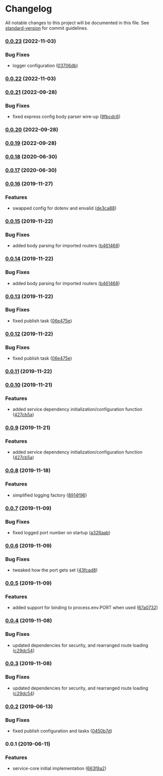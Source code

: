 # Changelog

All notable changes to this project will be documented in this file. See [standard-version](https://github.com/conventional-changelog/standard-version) for commit guidelines.

### [0.0.23](https://github.com/ryexley/service-core/compare/v0.0.22...v0.0.23) (2022-11-03)


### Bug Fixes

* logger configuration ([03706db](https://github.com/ryexley/service-core/commit/03706db6014e08a2446118a7737be3770676861c))

### [0.0.22](https://github.com/ryexley/service-core/compare/v0.0.21...v0.0.22) (2022-11-03)

### [0.0.21](https://github.com/ryexley/service-core/compare/v0.0.20...v0.0.21) (2022-09-28)


### Bug Fixes

* fixed express config body parser wire-up ([9fbcdc6](https://github.com/ryexley/service-core/commit/9fbcdc68ee974974c12f210aa82b09dfd54cd2d5))

### [0.0.20](https://github.com/ryexley/service-core/compare/v0.0.18...v0.0.20) (2022-09-28)

### [0.0.19](https://github.com/ryexley/service-core/compare/v0.0.18...v0.0.19) (2022-09-28)

### [0.0.18](https://github.com/ryexley/service-core/compare/v0.0.17...v0.0.18) (2020-06-30)

### [0.0.17](https://github.com/ryexley/service-core/compare/v0.0.16...v0.0.17) (2020-06-30)

### [0.0.16](https://github.com/ryexley/service-core/compare/v0.0.15...v0.0.16) (2019-11-27)


### Features

* swapped config for dotenv and envalid ([de3ca88](https://github.com/ryexley/service-core/commit/de3ca889d41890be450cfa30c43ca1e972a27fe0))

### [0.0.15](https://github.com/ryexley/service-core/compare/v0.0.13...v0.0.15) (2019-11-22)


### Bug Fixes

* added body parsing for imported routers ([b461468](https://github.com/ryexley/service-core/commit/b46146874da180eb52a5b1e883e463b193049514))

### [0.0.14](https://github.com/ryexley/service-core/compare/v0.0.13...v0.0.14) (2019-11-22)


### Bug Fixes

* added body parsing for imported routers ([b461468](https://github.com/ryexley/service-core/commit/b46146874da180eb52a5b1e883e463b193049514))

### [0.0.13](https://github.com/ryexley/service-core/compare/v0.0.11...v0.0.13) (2019-11-22)


### Bug Fixes

* fixed publish task ([06e475e](https://github.com/ryexley/service-core/commit/06e475e2862b9fe19b58ec887a9cc254955a5050))

### [0.0.12](https://github.com/ryexley/service-core/compare/v0.0.11...v0.0.12) (2019-11-22)


### Bug Fixes

* fixed publish task ([06e475e](https://github.com/ryexley/service-core/commit/06e475e2862b9fe19b58ec887a9cc254955a5050))

### [0.0.11](https://github.com/ryexley/service-core/compare/v0.0.10...v0.0.11) (2019-11-22)

### [0.0.10](https://github.com/ryexley/service-core/compare/v0.0.8...v0.0.10) (2019-11-21)


### Features

* added service dependency initialization/configuration function ([427cb5a](https://github.com/ryexley/service-core/commit/427cb5a1501b4a38daa70a5d12c684d0a74608bb))

### [0.0.9](https://github.com/ryexley/service-core/compare/v0.0.8...v0.0.9) (2019-11-21)


### Features

* added service dependency initialization/configuration function ([427cb5a](https://github.com/ryexley/service-core/commit/427cb5a1501b4a38daa70a5d12c684d0a74608bb))

### [0.0.8](https://github.com/ryexley/service-core/compare/v0.0.7...v0.0.8) (2019-11-18)


### Features

* simplified logging factory ([8914f96](https://github.com/ryexley/service-core/commit/8914f96769e66f76077880b259a3d597e04cb15f))

### [0.0.7](https://github.com/ryexley/service-core/compare/v0.0.6...v0.0.7) (2019-11-09)


### Bug Fixes

* fixed logged port number on startup ([a326aab](https://github.com/ryexley/service-core/commit/a326aab3f526b391d0626c7a5a5dd95c33ed7587))

### [0.0.6](https://github.com/ryexley/service-core/compare/v0.0.5...v0.0.6) (2019-11-09)


### Bug Fixes

* tweaked how the port gets set ([43fcad8](https://github.com/ryexley/service-core/commit/43fcad8a601400c41c72fd2e83c4059488b30830))

### [0.0.5](https://github.com/ryexley/service-core/compare/v0.0.4...v0.0.5) (2019-11-09)


### Features

* added support for binding to process.env.PORT when used ([67a0732](https://github.com/ryexley/service-core/commit/67a0732d393e4c3244160740eed35bb8ca0942be))

### [0.0.4](https://github.com/ryexley/service-core/compare/v0.0.2...v0.0.4) (2019-11-08)


### Bug Fixes

* updated dependencies for security, and rearranged route loading ([c29dc54](https://github.com/ryexley/service-core/commit/c29dc546dd6f7a91da944cc6e4ac060426542a11))

### [0.0.3](https://github.com/ryexley/service-core/compare/v0.0.2...v0.0.3) (2019-11-08)


### Bug Fixes

* updated dependencies for security, and rearranged route loading ([c29dc54](https://github.com/ryexley/service-core/commit/c29dc546dd6f7a91da944cc6e4ac060426542a11))

### [0.0.2](https://github.com/ryexley/service-core/compare/v0.0.1...v0.0.2) (2019-06-13)


### Bug Fixes

* fixed publish configuration and tasks ([0450b7d](https://github.com/ryexley/service-core/commit/0450b7d))



### 0.0.1 (2019-06-11)


### Features

* service-core initial implementation ([663f8a2](https://github.com/ryexley/service-core/commit/663f8a2))
